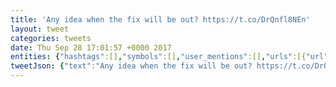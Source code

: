 ```yaml
---
title: 'Any idea when the fix will be out? https://t.co/DrQnfl8NEn'
layout: tweet
categories: tweets
date: Thu Sep 28 17:01:57 +0000 2017
entities: {"hashtags":[],"symbols":[],"user_mentions":[],"urls":[{"url":"https://t.co/DrQnfl8NEn","expanded_url":"https://twitter.com/askrbc/status/913447211157065729","display_url":"twitter.com/askrbc/status/…","indices":[35,58]}]}
tweetJson: {"text":"Any idea when the fix will be out? https://t.co/DrQnfl8NEn"}
---
```

